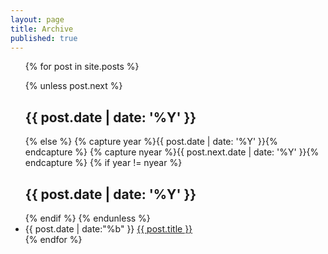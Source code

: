 ```yaml
---
layout: page
title: Archive
published: true
---
```


<ul>
{% for post in site.posts %}

{% unless post.next %}
<h2>{{ post.date | date: '%Y' }}</h2>

{% else %}
{% capture year %}{{ post.date | date: '%Y' }}{% endcapture %}
{% capture nyear %}{{ post.next.date | date: '%Y' }}{% endcapture %}
{% if year != nyear %}
<h2>{{ post.date | date: '%Y' }}</h2>
{% endif %}
{% endunless %}

<li>{{ post.date | date:"%b" }} <a href="{{ post.url }}">{{ post.title }}</a></li>
{% endfor %}
</ul>
